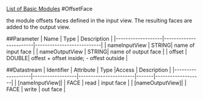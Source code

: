 [List of Basic Modules](List_of_Basic_Modules.md)
#OffsetFace

the module offsets faces defined in the input view. The resulting faces are added to the output view.

##Parameter
|        Name       |          Type          |       Description         | 
|-------------------|------------------------|---------------------------|
| nameInputView   | STRING| name of input face      |
| nameOutputView   | STRING| name of output face      |
| offset   | DOUBLE| offest + offset inside; - offest outside     |

##Datastream
|     Identifier    |     Attribute    |      Type             |Access |    Description    |
|-------------------|------------------|-----------------------|-------|-------------------|
| [nameInputView]|                  | FACE   | read  | input face |
| [nameOutputView]|                 | FACE   | write  | out face |



